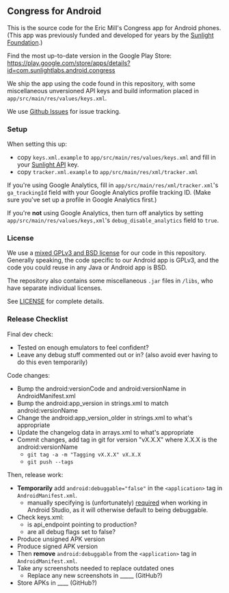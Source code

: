 ## Congress for Android

This is the source code for the Eric Mill's Congress app for Android phones. (This app was previously funded and developed for years by the [Sunlight Foundation](https://sunlightfoundation.com).)

Find the most up-to-date version in the Google Play Store: https://play.google.com/store/apps/details?id=com.sunlightlabs.android.congress

We ship the app using the code found in this repository, with some miscellaneous unversioned API keys and build information placed in `app/src/main/res/values/keys.xml`.

We use [Github Issues](https:/github.com/konklone/congress-android/issues) for issue tracking.

### Setup

When setting this up:

* copy `keys.xml.example` to `app/src/main/res/values/keys.xml` and fill in your [Sunlight API](http://services.sunlightlabs.com) key.
* copy `tracker.xml.example` to `app/src/main/res/xml/tracker.xml`

If you're using Google Analytics, fill in `app/src/main/res/xml/tracker.xml`'s `ga_trackingId` field with your Google Analytics profile tracking ID. (Make sure you've set up a profile in Google Analytics first.)

If you're **not** using Google Analytics, then turn off analytics by setting `app/src/main/res/values/keys,xml`'s `debug_disable_analytics` field to `true`.



### License

We use a [mixed GPLv3 and BSD license](LICENSE) for our code in this repository. Generally speaking, the code specific to our Android app is GPLv3, and the code you could reuse in any Java or Android app is BSD.

The repository also contains some miscellaneous `.jar` files in `/libs`, who have separate individual licenses.

See [LICENSE](LICENSE) for complete details.


### Release Checklist

Final dev check:

* Tested on enough emulators to feel confident?
* Leave any debug stuff commented out or in? (also avoid ever having to do this even temporarily)

Code changes:

* Bump the android:versionCode and android:versionName in AndroidManifest.xml
* Bump the android:app_version in strings.xml to match android:versionName
* Change the android:app_version_older in strings.xml to what's appropriate
* Update the changelog data in arrays.xml to what's appropriate
* Commit changes, add tag in git for version "vX.X.X" where X.X.X is the android:versionName
  - `git tag -a -m "Tagging vX.X.X" vX.X.X`
  - `git push --tags`

Then, release work:

* **Temporarily** add `android:debuggable="false"` in the `<application>` tag in `AndroidManifest.xml`.
    * manually specifying is (unfortunately) [required](https://stackoverflow.com/questions/20051192/unable-to-upload-updated-apk-to-google-play-store) when working in Android Studio, as it will otherwise default to being debuggable.
* Check keys.xml:
  - is api_endpoint pointing to production?
  - are all debug flags set to false?
* Produce unsigned APK version
* Produce signed APK version
* Then **remove** `android:debuggable` from the `<application>` tag in `AndroidManifest.xml`.
* Take any screenshots needed to replace outdated ones
  - Replace any new screenshots in _____ (GitHub?)
* Store APKs in ____ (GitHub?)

